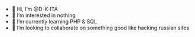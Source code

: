 - 👋 Hi, I’m @D-K-ITA
- 👀 I’m interested in nothing
- 🌱 I’m currently learning PHP & SQL
- 💞️ I’m looking to collaborate on something good like hacking russian sites
